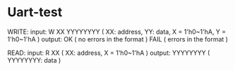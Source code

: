# Uart-test


WRITE:
input: W XX YYYYYYYY ( XX: address, YY: data, X = 1'h0~1'hA, Y = 1'h0~1'hA )
output: OK ( no errors in the format )
        FAIL ( errors in the format )
        
READ:
input: R XX ( XX: address, X = 1'h0~1'hA )
output: YYYYYYYY ( YYYYYYYY: data )
